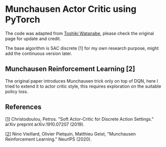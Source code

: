 # Munchausen Actor Critic using PyTorch
The code was adapted from [Toshiki Watanabe](https://github.com/ku2482/sac-discrete.pytorch), please check the original page for update and credit.

The base algorithm is SAC discrete [1] for my own research purpose, might add the continuous version later.


## Munchausen Reinforcement Learning [2]
The original paper introduces Munchausen trick only on top of DQN, here I tried to extend it to actor critic style, this requires exploration on the suitable policy loss.


## References
[[1]](https://arxiv.org/abs/1910.07207) Christodoulou, Petros. "Soft Actor-Critic for Discrete Action Settings." arXiv preprint arXiv:1910.07207 (2019).

[[2]](https://arxiv.org/abs/2007.14430) Nino Vieillard, Olivier Pietquin, Matthieu Geist, "Munchausen Reinforcement Learning." NeurIPS (2020).

